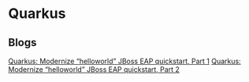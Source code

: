Quarkus
================================================

Blogs
------------------------------------------------

[Quarkus: Modernize “helloworld” JBoss EAP quickstart, Part 1](https://developers.redhat.com/blog/2019/11/07/quarkus-modernize-helloworld-jboss-eap-quickstart-part-1/)
[Quarkus: Modernize “helloworld” JBoss EAP quickstart, Part 2](https://developers.redhat.com/blog/2019/11/08/quarkus-modernize-helloworld-jboss-eap-quickstart-part-2/)

